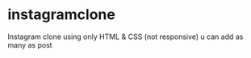 # instagramclone
Instagram clone using only HTML &amp; CSS (not responsive)
u can add as many as post 
